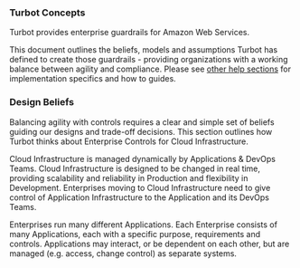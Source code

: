 ### Turbot Concepts
Turbot provides enterprise guardrails for Amazon Web Services.

This document outlines the beliefs, models and assumptions Turbot has defined
to create those guardrails - providing organizations with a working balance
between agility and compliance. Please see [other help sections](https://help.github.com) for
implementation specifics and how to guides.

### Design Beliefs
Balancing agility with controls requires a clear and simple set of beliefs
guiding our designs and trade-off decisions. This section outlines how
Turbot thinks about Enterprise Controls for Cloud Infrastructure.

Cloud Infrastructure is managed dynamically by Applications & DevOps Teams.
Cloud Infrastructure is designed to be changed in real time,
providing scalability and reliability in Production and flexibility in
Development. Enterprises moving to Cloud Infrastructure need to give control of
Application Infrastructure to the Application and its DevOps Teams.

Enterprises run many different Applications.
Each Enterprise consists of many Applications, each with a specific purpose,
requirements and controls. Applications may interact, or be dependent on each
other, but are managed (e.g. access, change control) as separate systems.
